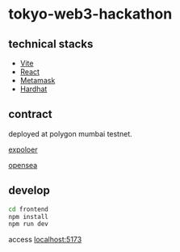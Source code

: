 # tokyo-web3-hackathon

## technical stacks

* [Vite](https://ja.vitejs.dev/)
* [React](https://ja.reactjs.org/)
* [Metamask](https://chrome.google.com/webstore/detail/metamask/nkbihfbeogaeaoehlefnkodbefgpgknn?hl=ja)
* [Hardhat](https://hardhat.org/)

## contract

deployed at polygon mumbai testnet.

[expoloer](https://mumbai.polygonscan.com/address/0x250ad80574bf9733713A8cB38769F91264D7C5e1)

[opensea](https://testnets.opensea.io/ja/collection/pmtoken-v3)

## develop

```bash
cd frontend
npm install
npm run dev
```

access  [localhost:5173](http://localhost:5173/)
